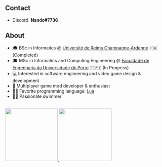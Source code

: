 
## Contact

- Discord: **Nando#7736**

## About

- 🎓 BSc in Informatics @ [Université de Reims Champagne-Ardenne](https://licenceinfo.fr/) 🇫🇷 (Completed)
- 🎓 MSc in Informatics and Computing Engineering @ [Faculdade de Engenharia da Universidade do Porto](http://fe.up.pt) 🇫🇵🇹 (In Progress)
- 💻 Interested in software engineering and video game design & development
- 👾 Multiplayer game mod developer & enthusiast
- 👨‍💻 Favorite programming language: [Lua](https://www.youtube.com/watch?v=jUuqBZwwkQw)
- 🏊‍♂️ Passionate swimmer

<br>
<div>
  <a href="https://github.com/Fernando-A-Rocha">
    <img height="170em" src="https://github-readme-stats.vercel.app/api?username=Fernando-A-Rocha&show_icons=true&theme=dark&include_all_commits=true&count_private=true">
    <img height="170em" src="https://github-readme-stats.vercel.app/api/top-langs/?username=Fernando-A-Rocha&layout=compact&langs_count=7&theme=dark">
  </a>
</div>
